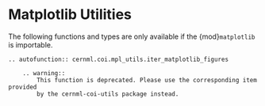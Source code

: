# Matplotlib Utilities

The following functions and types are only available if the {mod}`matplotlib`
is importable.

```{eval-rst}
.. autofunction:: cernml.coi.mpl_utils.iter_matplotlib_figures

    .. warning::
        This function is deprecated. Please use the corresponding item provided
        by the cernml-coi-utils package instead.
```
